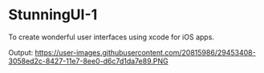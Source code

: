 # StunningUI-1
 To create wonderful user interfaces using xcode for iOS apps.

Output:
https://user-images.githubusercontent.com/20815986/29453408-3058ed2c-8427-11e7-8ee0-d6c7d1da7e89.PNG
